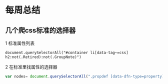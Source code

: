 # 每周总结

## 几个爬css标准的选择器

1 标准属性列表
```
document.querySelectorAll("#container li[data-tag~=css] h2:not(.Retired):not(.GroupNote)") 
```

2 在标准里找属性的选择器
```js
var nodes= document.querySelectorAll(".propdef [data-dfn-type=property]"); Array.from(nodes).map(x => x.textContent).toString()
```


